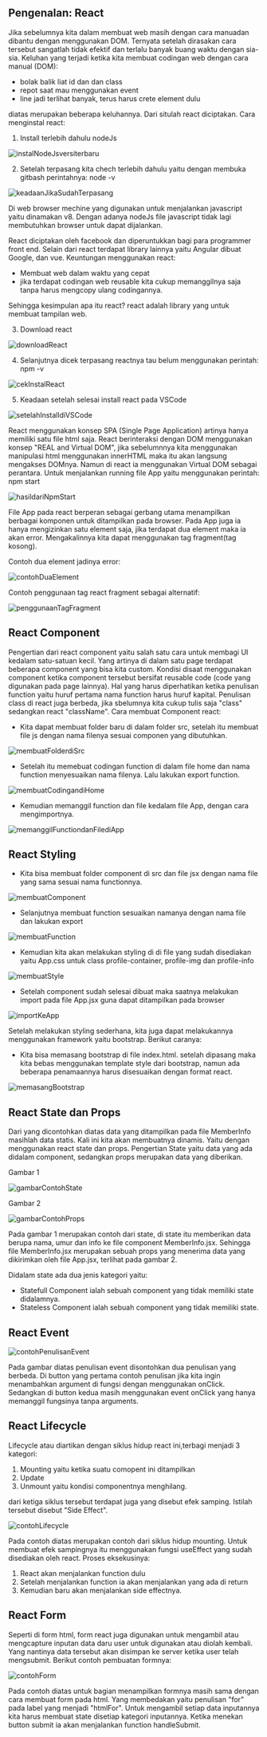 ## Pengenalan: React

Jika sebelumnya kita dalam membuat web masih dengan cara manuadan dibantu dengan menggunakan DOM. Ternyata setelah dirasakan cara tersebut sangatlah tidak efektif dan terlalu banyak buang waktu dengan sia-sia. Keluhan yang terjadi ketika kita membuat codingan web dengan cara manual (DOM):

- bolak balik liat id dan dan class
- repot saat mau menggunakan event
- line jadi terlihat banyak, terus harus crete element dulu

diatas merupakan beberapa keluhannya. Dari situlah react diciptakan. Cara menginstal react:

1. Install terlebih dahulu nodeJs

![instalNodeJsversiterbaru](/images/Screenshot%202022-10-26%20063418.png)

2. Setelah terpasang kita chech terlebih dahulu yaitu dengan membuka gitbash perintahnya: node -v

![keadaanJikaSudahTerpasang](/images/Screenshot%202022-10-25%20212115.png)

Di web browser mechine yang digunakan untuk menjalankan javascript yaitu dinamakan v8. Dengan adanya nodeJs file javascript tidak lagi membutuhkan browser untuk dapat dijalankan. 

React diciptakan oleh facebook dan diperuntukkan bagi para programmer front end. Selain dari react terdapat library lainnya yaitu Angular dibuat Google, dan vue. Keuntungan menggunakan react:

- Membuat web dalam waktu yang cepat
- jika terdapat codingan web reusable kita cukup memanggilnya saja tanpa harus mengcopy ulang codingannya.

Sehingga kesimpulan apa itu react? react adalah library yang untuk membuat tampilan web.

3. Download react

![downloadReact](/images/Screenshot%202022-10-26%20071517.png)

4. Selanjutnya dicek terpasang reactnya tau belum menggunakan perintah: npm -v

![cekInstalReact](/images/Screenshot%202022-10-26%20071856.png)

5. Keadaan setelah selesai install react pada VSCode

![setelahInstalldiVSCode](/images/Screenshot%202022-10-26%20075346.png)

React menggunakan konsep SPA (Single Page Application) artinya hanya memiliki satu file html saja. React berinteraksi dengan DOM menggunakan konsep "REAL and Virtual DOM", jika sebelumnnya kita menggunakan manipulasi html menggunakan innerHTML maka itu akan langsung mengakses DOMnya. Namun di react ia menggunakan Virtual DOM sebagai perantara. Untuk menjalankan running file App yaitu menggunakan perintah: npm start

![hasildariNpmStart](/images/Screenshot%202022-10-26%20075729.png)

File App pada react berperan sebagai gerbang utama menampilkan berbagai komponen untuk ditampilkan pada browser. Pada App juga ia hanya mengizinkan satu element saja, jika terdapat dua element maka ia akan error. Mengakalinnya kita dapat menggunakan tag fragment(tag kosong).

Contoh dua element jadinya error:

![contohDuaElement](/images/Screenshot%202022-10-26%20080341.png)

Contoh penggunaan tag react fragment sebagai alternatif:

![penggunaanTagFragment](/images/Screenshot%202022-10-26%20080419.png)

## React Component
 
Pengertian dari react component yaitu salah satu cara untuk membagi UI kedalam satu-satuan kecil. Yang artinya di dalam satu page terdapat beberapa component yang bisa kita custom. Kondisi disaat menggunakan component ketika component tersebut bersifat reusable code (code yang digunakan pada page lainnya). Hal yang harus diperhatikan ketika penulisan function yaitu huruf pertama nama function harus huruf kapital. Penulisan class di react juga berbeda, jika sbelumnya kita cukup tulis saja "class" sedangkan react "className". Cara membuat Component react:

- Kita dapat membuat folder baru di dalam folder src, setelah itu membuat file js dengan nama filenya sesuai componen yang dibutuhkan.

![membuatFolderdiSrc](/images/Screenshot%202022-10-26%20173923.png)

- Setelah itu memebuat codingan function di dalam file home dan nama function menyesuaikan nama filenya. Lalu lakukan export function.

![membuatCodingandiHome](/images/Screenshot%202022-10-26%20174018.png)

- Kemudian memanggil function dan file kedalam file App, dengan cara mengimportnya.

![memanggilFunctiondanFilediApp](/images/Screenshot%202022-10-26%20173952.png)

## React Styling

- Kita bisa membuat folder component di src dan file jsx dengan nama file yang sama sesuai nama functionnya.

![membuatComponent](/images/Screenshot%202022-10-27%20080957.png)

- Selanjutnya membuat function sesuaikan namanya dengan nama file dan lakukan export

![membuatFunction](/images/Screenshot%202022-10-27%20081035.png)

- Kemudian kita akan melakukan styling di di file yang sudah disediakan yaitu App.css untuk class profile-container, profile-img dan profile-info

![membuatStyle](/images/Screenshot%202022-10-27%20081055.png)

- Setelah component sudah selesai dibuat maka saatnya melakukan import pada file App.jsx guna dapat ditampilkan pada browser

![importKeApp](/images/Screenshot%202022-10-27%20081115.png)

Setelah melakukan styling sederhana, kita juga dapat melakukannya menggunakan framework yaitu bootstrap. Berikut caranya:

- Kita bisa memasang bootstrap di file index.html. setelah dipasang maka kita bebas menggunakan template style dari bootstrap, namun ada beberapa penamaannya harus disesuaikan dengan format react.

![memasangBootstrap](/images/Screenshot%202022-10-29%20142846.png)

## React State dan Props

Dari yang dicontohkan diatas data yang ditampilkan pada file MemberInfo masihlah data statis. Kali ini kita akan membuatnya dinamis. Yaitu dengan menggunakan react state dan props. Pengertian State yaitu data yang ada didalam component, sedangkan props merupakan data yang diberikan.

Gambar 1

![gambarContohState](/images/Screenshot%202022-10-30%20155459.png)

Gambar 2

![gambarContohProps](/images/Screenshot%202022-10-30%20155536.png)

Pada gambar 1 merupakan contoh dari state, di state itu memberikan data berupa nama, umur dan info ke file component MemberInfo.jsx. Sehingga file MemberInfo.jsx merupakan sebuah props yang menerima data yang dikirimkan oleh file App.jsx, terlihat pada gambar 2.

Didalam state ada dua jenis kategori yaitu:

- Statefull Component ialah sebuah component yang tidak memiliki state didalamnya.
- Stateless Component ialah sebuah component yang tidak memiliki state.

## React Event

![contohPenulisanEvent](/images/Screenshot%202022-10-30%20172707.png)

Pada gambar diatas penulisan event disontohkan dua penulisan yang berbeda. Di button yang pertama contoh penulisan jika kita ingin menambahkan argument di fungsi dengan menggunakan onClick. Sedangkan di button kedua masih menggunakan event onClick yang hanya memanggil fungsinya tanpa arguments.

## React Lifecycle

Lifecycle atau diartikan dengan siklus hidup react ini,terbagi menjadi 3 kategori:

1. Mounting yaitu ketika suatu comopent ini ditampilkan
2. Update
3. Unmount yaitu kondisi componentnya menghilang.

dari ketiga siklus tersebut terdapat juga yang disebut efek samping. Istilah tersebut disebut "Side Effect".

![contohLifecycle](/images/Screenshot%202022-10-30%20203403.png)

Pada contoh diatas merupakan contoh dari siklus hidup mounting. Untuk membuat efek sampingnya itu menggunakan fungsi useEffect yang sudah disediakan oleh react. Proses eksekusinya:

1. React akan menjalankan function dulu
2. Setelah menjalankan function ia akan menjalankan yang ada di return
3. Kemudian baru akan menjalankan side effectnya.

## React Form

Seperti di form html, form react juga digunakan untuk mengambil atau mengcapture inputan data daru user untuk digunakan atau diolah kembali. Yang nantinya data tersebut akan disimpan ke server ketika user telah mengsubmit. Berikut contoh pembuatan formnya:

![contohForm](/images/Screenshot%202022-10-31%20205236.png)

Pada contoh diatas untuk bagian menampilkan formnya masih sama dengan cara membuat form pada html. Yang membedakan yaitu penulisan "for" pada label yang menjadi "htmlFor". Untuk mengambil setiap data inputannya kita harus membuat state disetiap kategori inputannya. Ketika menekan button submit ia akan menjalankan function handleSubmit.
